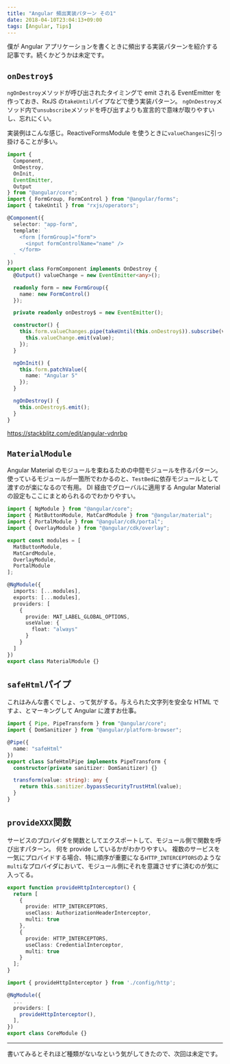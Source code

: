 ```yaml
---
title: "Angular 頻出実装パターン その1"
date: 2018-04-10T23:04:13+09:00
tags: [Angular, Tips]
---
```


僕が Angular アプリケーションを書くときに頻出する実装パターンを紹介する記事です。続くかどうかは未定です。

## `onDestroy$`

`ngOnDestroy`メソッドが呼び出されたタイミングで emit される EventEmitter を作っておき、RxJS の`takeUntil`パイプなどで使う実装パターン。
`ngOnDestroy`メソッド内で`unsubscribe`メソッドを呼び出すよりも宣言的で意味が取りやすいし、忘れにくい。

実装例はこんな感じ。ReactiveFormsModule を使うときに`valueChanges`に引っ掛けることが多い。

```ts
import {
  Component,
  OnDestroy,
  OnInit,
  EventEmitter,
  Output
} from "@angular/core";
import { FormGroup, FormControl } from "@angular/forms";
import { takeUntil } from "rxjs/operators";

@Component({
  selector: "app-form",
  template: `
    <form [formGroup]="form">
      <input formControlName="name" />
    </form>
  `
})
export class FormComponent implements OnDestroy {
  @Output() valueChange = new EventEmitter<any>();

  readonly form = new FormGroup({
    name: new FormControl()
  });

  private readonly onDestroy$ = new EventEmitter();

  constructor() {
    this.form.valueChanges.pipe(takeUntil(this.onDestroy$)).subscribe(value => {
      this.valueChange.emit(value);
    });
  }

  ngOnInit() {
    this.form.patchValue({
      name: "Angular 5"
    });
  }

  ngOnDestroy() {
    this.onDestroy$.emit();
  }
}
```

https://stackblitz.com/edit/angular-vdnrbp

## `MaterialModule`

Angular Material のモジュールを束ねるための中間モジュールを作るパターン。
使っているモジュールが一箇所でわかるのと、`TestBed`に依存モジュールとして渡すのが楽になるので有用。
DI 経由でグローバルに適用する Angular Material の設定もここにまとめられるのでわかりやすい。

```ts
import { NgModule } from "@angular/core";
import { MatButtonModule, MatCardModule } from "@angular/material";
import { PortalModule } from "@angular/cdk/portal";
import { OverlayModule } from "@angular/cdk/overlay";

export const modules = [
  MatButtonModule,
  MatCardModule,
  OverlayModule,
  PortalModule
];

@NgModule({
  imports: [...modules],
  exports: [...modules],
  providers: [
    {
      provide: MAT_LABEL_GLOBAL_OPTIONS,
      useValue: {
        float: "always"
      }
    }
  ]
})
export class MaterialModule {}
```

## `safeHtml`パイプ

これはみんな書くでしょ、って気がする。与えられた文字列を安全な HTML ですよ、とマーキングして Angular に渡すお仕事。

```ts
import { Pipe, PipeTransform } from "@angular/core";
import { DomSanitizer } from "@angular/platform-browser";

@Pipe({
  name: "safeHtml"
})
export class SafeHtmlPipe implements PipeTransform {
  constructor(private sanitizer: DomSanitizer) {}

  transform(value: string): any {
    return this.sanitizer.bypassSecurityTrustHtml(value);
  }
}
```

## `provideXXX`関数

サービスのプロバイダを関数としてエクスポートして、モジュール側で関数を呼び出すパターン。
何を provide しているかがわかりやすい。
複数のサービスを一気にプロバイドする場合、特に順序が重要になる`HTTP_INTERCEPTORS`のような`multi`なプロバイダにおいて、モジュール側にそれを意識させずに済むのが気に入ってる。

```ts
export function provideHttpInterceptor() {
  return [
    {
      provide: HTTP_INTERCEPTORS,
      useClass: AuthorizationHeaderInterceptor,
      multi: true
    },
    {
      provide: HTTP_INTERCEPTORS,
      useClass: CredentialInterceptor,
      multi: true
    }
  ];
}
```

```ts
import { provideHttpInterceptor } from './config/http';

@NgModule({
  ...
  providers: [
    provideHttpInterceptor(),
  ],
})
export class CoreModule {}
```

---

書いてみるとそれほど種類がないなという気がしてきたので、次回は未定です。
